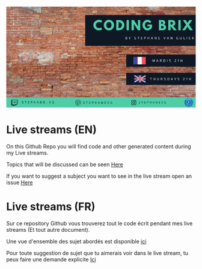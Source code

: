 ![Schedule](https://github.com/Stephanevg/Streams/blob/master/CodingBrix%20-%20Twitch.png)

# Live streams (EN)

On this Github Repo you will find code and other generated content during my Live streams.

Topics that will be discussed can be seen [Here](https://github.com/Stephanevg/Streams/issues) 

If you want to suggest a subject you want to see in the live stream open an issue [Here](https://github.com/Stephanevg/Streams/issues) 


# Live streams (FR)

Sur ce repository Github vous trouverez tout le code écrit pendant mes live streams (Et tout autre document).

Une vue d'ensemble des sujet abordés est disponible [ici](https://github.com/Stephanevg/Streams/issues) 

Pour toute suggestion de sujet que tu aimerais voir dans le live stream, tu peux faire une demande explicite [Ici](https://github.com/Stephanevg/Streams/issues) 
